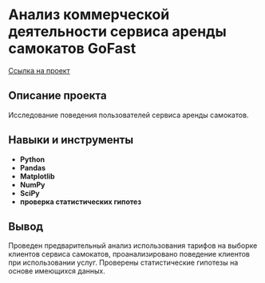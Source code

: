 # Анализ коммерческой деятельности сервиса аренды самокатов GoFast

[Ссылка на проект](https://github.com/runinred/Files/blob/main/Scooter%20rental%20business%20analysis/Scooter%20rental%20business%20analysis.ipynb)

## Описание проекта

Исследование поведения пользователей сервиса аренды самокатов.



## Навыки и инструменты

- **Python**
- **Pandas**
- **Matplotlib**
- **NumPy**
- **SciPy**
- **проверка статистических гипотез**




## Вывод

Проведен предварительный анализ использования тарифов на выборке клиентов сервиса самокатов, проанализировано поведение клиентов при использовании услуг. Проверены статистические гипотезы на основе имеющихся данных.

